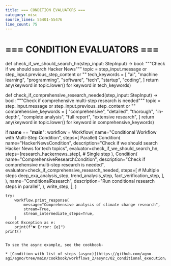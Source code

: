 ```yaml
---
title: === CONDITION EVALUATORS ===
category: misc
source_lines: 55401-55476
line_count: 75
---
```


# === CONDITION EVALUATORS ===
def check_if_we_should_search_hn(step_input: StepInput) -> bool:
    """Check if we should search Hacker News"""
    topic = step_input.message or step_input.previous_step_content or ""
    tech_keywords = [
        "ai",
        "machine learning",
        "programming",
        "software",
        "tech",
        "startup",
        "coding",
    ]
    return any(keyword in topic.lower() for keyword in tech_keywords)


def check_if_comprehensive_research_needed(step_input: StepInput) -> bool:
    """Check if comprehensive multi-step research is needed"""
    topic = step_input.message or step_input.previous_step_content or ""
    comprehensive_keywords = [
        "comprehensive",
        "detailed",
        "thorough",
        "in-depth",
        "complete analysis",
        "full report",
        "extensive research",
    ]
    return any(keyword in topic.lower() for keyword in comprehensive_keywords)


if __name__ == "__main__":
    workflow = Workflow(
        name="Conditional Workflow with Multi-Step Condition",
        steps=[
            Parallel(
                Condition(
                    name="HackerNewsCondition",
                    description="Check if we should search Hacker News for tech topics",
                    evaluator=check_if_we_should_search_hn,
                    steps=[research_hackernews_step],  # Single step
                ),
                Condition(
                    name="ComprehensiveResearchCondition",
                    description="Check if comprehensive multi-step research is needed",
                    evaluator=check_if_comprehensive_research_needed,
                    steps=[  # Multiple steps
                        deep_exa_analysis_step,
                        trend_analysis_step,
                        fact_verification_step,
                    ],
                ),
                name="ConditionalResearch",
                description="Run conditional research steps in parallel",
            ),
            write_step,
        ],
    )

    try:
        workflow.print_response(
            message="Comprehensive analysis of climate change research",
            stream=True,
            stream_intermediate_steps=True,
        )
    except Exception as e:
        print(f"❌ Error: {e}")
    print()
```

To see the async example, see the cookbook-

* [Condition with list of steps (async)](https://github.com/agno-agi/agno/tree/main/cookbook/workflows_2/async/02_conditional_execution/condition_with_list_of_steps.py)


